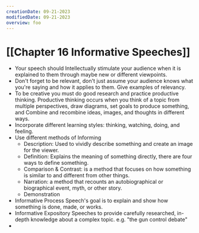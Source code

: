 ```yaml
---
creationDate: 09-21-2023
modifiedDate: 09-21-2023
overview: foo
---
```

# <span id="c"><a>[[Chapter 16 Informative Speeches]]</a></span>
- Your speech should Intellectually stimulate your audience when it is explained to them through maybe new or different viewpoints.
- Don't forget to be relevant, don't just assume your audience knows what you're saying and how it applies to them. Give examples of relevancy.
- To be creative you must do good research and practice productive thinking. Productive thinking occurs when you think of a topic from multiple perspectives, draw diagrams, set goals to produce something, and Combine and recombine ideas, images, and thoughts in different ways.
- Incorporate different learning styles: thinking, watching, doing, and feeling.
- Use different methods of Informing
	- Description: Used to vividly describe something and create an image for the viewer.
	- Definition: Explains the meaning of something directly, there are four ways to define something.
	- Comparison & Contrast: is a method that focuses on how something is similar to and different from other things.
	- Narration: a method that recounts an autobiographical or biographical event, myth, or other story.
	- Demonstration
- Informative Process Speech's goal is to explain and show how something is done, made, or works.
- Informative Expository Speeches to provide carefully researched, in-depth knowledge about a complex topic. e.g. "the gun control debate"
- 